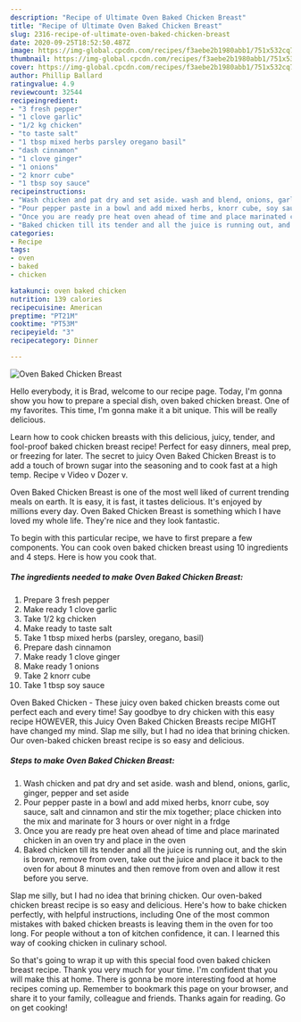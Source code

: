 ```yaml
---
description: "Recipe of Ultimate Oven Baked Chicken Breast"
title: "Recipe of Ultimate Oven Baked Chicken Breast"
slug: 2316-recipe-of-ultimate-oven-baked-chicken-breast
date: 2020-09-25T18:52:50.487Z
image: https://img-global.cpcdn.com/recipes/f3aebe2b1980abb1/751x532cq70/oven-baked-chicken-breast-recipe-main-photo.jpg
thumbnail: https://img-global.cpcdn.com/recipes/f3aebe2b1980abb1/751x532cq70/oven-baked-chicken-breast-recipe-main-photo.jpg
cover: https://img-global.cpcdn.com/recipes/f3aebe2b1980abb1/751x532cq70/oven-baked-chicken-breast-recipe-main-photo.jpg
author: Phillip Ballard
ratingvalue: 4.9
reviewcount: 32544
recipeingredient:
- "3 fresh pepper"
- "1 clove garlic"
- "1/2 kg chicken"
- "to taste salt"
- "1 tbsp mixed herbs parsley oregano basil"
- "dash cinnamon"
- "1 clove ginger"
- "1 onions"
- "2 knorr cube"
- "1 tbsp soy sauce"
recipeinstructions:
- "Wash chicken and pat dry and set aside. wash and blend, onions, garlic, ginger, pepper and set aside"
- "Pour pepper paste in a bowl and add mixed herbs, knorr cube, soy sauce, salt and cinnamon and stir the mix together; place chicken into the mix and marinate for 3 hours or over night in a frdge"
- "Once you are ready pre heat oven ahead of time and place marinated chicken in an oven try and place in the oven"
- "Baked chicken till its tender and all the juice is running out, and the skin is brown, remove from oven, take out the juice and place it back to the oven for about 8 minutes and then remove from oven and allow it rest before you serve."
categories:
- Recipe
tags:
- oven
- baked
- chicken

katakunci: oven baked chicken 
nutrition: 139 calories
recipecuisine: American
preptime: "PT21M"
cooktime: "PT53M"
recipeyield: "3"
recipecategory: Dinner

---
```



![Oven Baked Chicken Breast](https://img-global.cpcdn.com/recipes/f3aebe2b1980abb1/751x532cq70/oven-baked-chicken-breast-recipe-main-photo.jpg)

Hello everybody, it is Brad, welcome to our recipe page. Today, I'm gonna show you how to prepare a special dish, oven baked chicken breast. One of my favorites. This time, I'm gonna make it a bit unique. This will be really delicious.

Learn how to cook chicken breasts with this delicious, juicy, tender, and fool-proof baked chicken breast recipe! Perfect for easy dinners, meal prep, or freezing for later. The secret to juicy Oven Baked Chicken Breast is to add a touch of brown sugar into the seasoning and to cook fast at a high temp. Recipe v Video v Dozer v.

Oven Baked Chicken Breast is one of the most well liked of current trending meals on earth. It is easy, it is fast, it tastes delicious. It's enjoyed by millions every day. Oven Baked Chicken Breast is something which I have loved my whole life. They're nice and they look fantastic.


To begin with this particular recipe, we have to first prepare a few components. You can cook oven baked chicken breast using 10 ingredients and 4 steps. Here is how you cook that.

<!--inarticleads1-->

##### The ingredients needed to make Oven Baked Chicken Breast:

1. Prepare 3 fresh pepper
1. Make ready 1 clove garlic
1. Take 1/2 kg chicken
1. Make ready to taste salt
1. Take 1 tbsp mixed herbs (parsley, oregano, basil)
1. Prepare dash cinnamon
1. Make ready 1 clove ginger
1. Make ready 1 onions
1. Take 2 knorr cube
1. Take 1 tbsp soy sauce


Oven Baked Chicken - These juicy oven baked chicken breasts come out perfect each and every time! Say goodbye to dry chicken with this easy recipe HOWEVER, this Juicy Oven Baked Chicken Breasts recipe MIGHT have changed my mind. Slap me silly, but I had no idea that brining chicken. Our oven-baked chicken breast recipe is so easy and delicious. 

<!--inarticleads2-->

##### Steps to make Oven Baked Chicken Breast:

1. Wash chicken and pat dry and set aside. wash and blend, onions, garlic, ginger, pepper and set aside
1. Pour pepper paste in a bowl and add mixed herbs, knorr cube, soy sauce, salt and cinnamon and stir the mix together; place chicken into the mix and marinate for 3 hours or over night in a frdge
1. Once you are ready pre heat oven ahead of time and place marinated chicken in an oven try and place in the oven
1. Baked chicken till its tender and all the juice is running out, and the skin is brown, remove from oven, take out the juice and place it back to the oven for about 8 minutes and then remove from oven and allow it rest before you serve.


Slap me silly, but I had no idea that brining chicken. Our oven-baked chicken breast recipe is so easy and delicious. Here&#39;s how to bake chicken perfectly, with helpful instructions, including One of the most common mistakes with baked chicken breasts is leaving them in the oven for too long. For people without a ton of kitchen confidence, it can. I learned this way of cooking chicken in culinary school. 

So that's going to wrap it up with this special food oven baked chicken breast recipe. Thank you very much for your time. I'm confident that you will make this at home. There is gonna be more interesting food at home recipes coming up. Remember to bookmark this page on your browser, and share it to your family, colleague and friends. Thanks again for reading. Go on get cooking!

